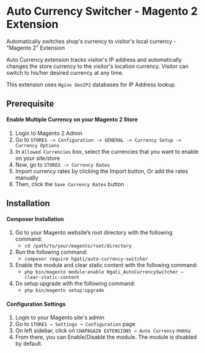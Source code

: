 # Auto Currency Switcher - Magento 2 Extension

Automatically switches shop's currency to visitor's local currency - "Magento 2" Extension 

Auto Currency extension tracks visitor's IP address and automatically changes the store currency to the visitor's location currency. Visitor can switch to his/her desired currency at any time.

This extension uses `Nginx GeoIP2` databases for IP Address lookup. 

## Prerequisite ##

#### Enable Multiple Currency on your Magento 2 Store

1. Login to Magento 2 Admin
2. Go to `STORES -> Configuration -> GENERAL -> Currency Setup -> Currency Options`
3. In `Allowed Currencies` box, select the currencies that you want to enable on your site/store
4. Now, go to `STORES -> Currency Rates`
5. Import currency rates by clicking the Import button, Or add the rates manually
6. Then, click the `Save Currency Rates` button

## Installation ##

#### Composer Installation
1. Go to your Magento website’s root directory with the following command:
    - `cd /path/to/your/magento/root/directory`
2. Run the following command:
    - `composer require hgati/auto-currency-switcher`
3. Enable the module and clear static content with the following command:
    - `php bin/magento module:enable Hgati_AutoCurrencySwitcher –clear-static-content`
4. Do setup upgrade with the following command:
    - `php bin/magento setup:upgrade`
    
#### Configuration Settings

1. Login to your Magento site's admin
2. Go to `STORES → Settings → Configuration` page
3. On left sidebar, click on `CHAPAGAIN EXTENSIONS → Auto Currency` menu
4. From there, you can Enable/Disable the module. The module is disabled by default.

